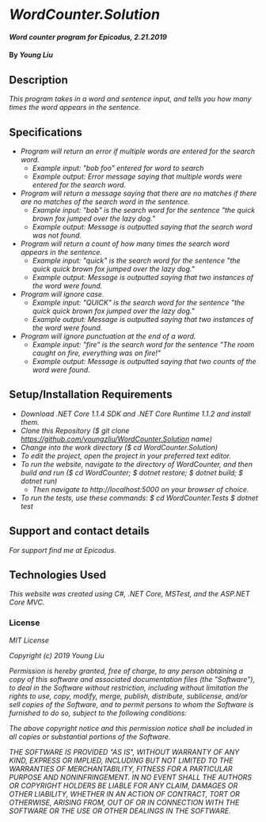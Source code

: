 # _WordCounter.Solution_

#### _Word counter program for Epicodus, 2.21.2019_

#### By _**Young Liu**_

## Description

_This program takes in a word and sentence input, and tells you how many times the word appears in the sentence._

## Specifications

* _Program will return an error if multiple words are entered for the search word._
  * _Example input: "bob foo" entered for word to search_
  * _Example output: Error message saying that multiple words were entered for the search word._
* _Program will return a message saying that there are no matches if there are no matches of the search word in the sentence._
  * _Example input: "bob" is the search word for the sentence "the quick brown fox jumped over the lazy dog."_
  * _Example output: Message is outputted saying that the search word was not found._
* _Program will return a count of how many times the search word appears in the sentence._
  * _Example input: "quick" is the search word for the sentence "the quick quick brown fox jumped over the lazy dog."_
  * _Example output: Message is outputted saying that two instances of the word were found._
* _Program will ignore case._
  * _Example input: "QUICK" is the search word for the sentence "the quick quick brown fox jumped over the lazy dog."_
  * _Example output: Message is outputted saying that two instances of the word were found._
* _Program will ignore punctuation at the end of a word._
  * _Example input: "fire" is the search word for the sentence "The room caught on fire, everything was on fire!"_
  * _Example output: Message is outputted saying that two counts of the word were found._


## Setup/Installation Requirements

* _Download .NET Core 1.1.4 SDK and .NET Core Runtime 1.1.2 and install them._
* _Clone this Repository ($ git clone https://github.com/youngzliu/WordCounter.Solution name)_
* _Change into the work directory ($ cd WordCounter.Solution)_
* _To edit the project, open the project in your preferred text editor._
* _To run the website, navigate to the directory of WordCounter, and then build and run ($ cd WordCounter;
  $ dotnet restore; $ dotnet build; $ dotnet run)_
  * _Then navigate to http://localhost:5000 on your browser of choice._
* _To run the tests, use these commands: $ cd WordCounter.Tests $ dotnet test_

## Support and contact details

_For support find me at Epicodus._

## Technologies Used

_This website was created using C#, .NET Core, MSTest, and the ASP.NET Core MVC._

### License

*MIT License*

*Copyright (c) 2019 Young Liu*

*Permission is hereby granted, free of charge, to any person obtaining a copy of this software and associated documentation files (the "Software"), to deal in the Software without restriction, including without limitation the rights to use, copy, modify, merge, publish, distribute, sublicense, and/or sell copies of the Software, and to permit persons to whom the Software is furnished to do so, subject to the following conditions:*

*The above copyright notice and this permission notice shall be included in all copies or substantial portions of the Software.*

*THE SOFTWARE IS PROVIDED "AS IS", WITHOUT WARRANTY OF ANY KIND, EXPRESS OR IMPLIED, INCLUDING BUT NOT LIMITED TO THE WARRANTIES OF MERCHANTABILITY, FITNESS FOR A PARTICULAR PURPOSE AND NONINFRINGEMENT. IN NO EVENT SHALL THE AUTHORS OR COPYRIGHT HOLDERS BE LIABLE FOR ANY CLAIM, DAMAGES OR OTHER LIABILITY, WHETHER IN AN ACTION OF CONTRACT, TORT OR OTHERWISE, ARISING FROM, OUT OF OR IN CONNECTION WITH THE SOFTWARE OR THE USE OR OTHER DEALINGS IN THE SOFTWARE.*
